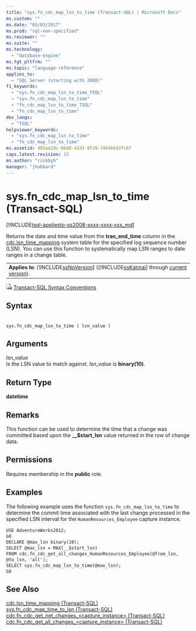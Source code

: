```yaml
---
title: "sys.fn_cdc_map_lsn_to_time (Transact-SQL) | Microsoft Docs"
ms.custom: ""
ms.date: "03/03/2017"
ms.prod: "sql-non-specified"
ms.reviewer: ""
ms.suite: ""
ms.technology: 
  - "database-engine"
ms.tgt_pltfrm: ""
ms.topic: "language-reference"
applies_to: 
  - "SQL Server (starting with 2008)"
f1_keywords: 
  - "sys.fn_cdc_map_lsn_to_time_TSQL"
  - "sys.fn_cdc_map_lsn_to_time"
  - "fn_cdc_map_lsn_to_time_TSQL"
  - "fn_cdc_map_lsn_to_time"
dev_langs: 
  - "TSQL"
helpviewer_keywords: 
  - "sys.fn_cdc_map_lsn_to_time"
  - "fn_cdc_map_lsn_to_time"
ms.assetid: 405aa29c-8bd8-42d3-9f39-7494b643fc6f
caps.latest.revision: 15
ms.author: "rickbyh"
manager: "jhubbard"
---
```

# sys.fn_cdc_map_lsn_to_time (Transact-SQL)
[!INCLUDE[tsql-appliesto-ss2008-xxxx-xxxx-xxx_md](../../../database-engine/configure/windows/includes/tsql-appliesto-ss2008-xxxx-xxxx-xxx-md.md)]

  Returns the date and time value from the **tran_end_time** column in the [cdc.lsn_time_mapping](../../../relational-databases/reference/system-tables/cdc.lsn-time-mapping-transact-sql.md) system table for the specified log sequence number (LSN). You can use this function to systematically map LSN ranges to date ranges in a change table.  
  
||  
|-|  
|**Applies to**: [!INCLUDE[ssNoVersion](../../../advanced-analytics/r-services/includes/ssnoversion-md.md)] ([!INCLUDE[ssKatmai](../../../analysis-services/data-mining/includes/sskatmai-md.md)] through [current version](http://go.microsoft.com/fwlink/p/?LinkId=299658)).|  
  
 ![Topic link icon](../../../database-engine/configure/windows/media/topic-link.gif "Topic link icon") [Transact-SQL Syntax Conventions](../../../t-sql/language-elements/transact-sql-syntax-conventions-transact-sql.md)  
  
## Syntax  
  
```  
  
sys.fn_cdc_map_lsn_to_time ( lsn_value )  
```  
  
## Arguments  
 *lsn_value*  
 Is the LSN value to match against. *lsn_value* is **binary(10)**.  
  
## Return Type  
 **datetime**  
  
## Remarks  
 This function can be used to determine the time that a change was committed based upon the **__$start_lsn** value returned in the row of change data.  
  
## Permissions  
 Requires membership in the **public** role.  
  
## Examples  
 The following example uses the function `sys.fn_cdc_map_lsn_to_time` to determine the commit time associated with the last change processed in the specified LSN interval for the `HumanResources_Employee` capture instance.  
  
```  
USE AdventureWorks2012;  
GO  
DECLARE @max_lsn binary(10);  
SELECT @max_lsn = MAX(__$start_lsn)  
FROM cdc.fn_cdc_get_all_changes_HumanResources_Employee(@from_lsn, @to_lsn, 'all');  
SELECT sys.fn_cdc_map_lsn_to_time(@max_lsn);  
GO   
```  
  
## See Also  
 [cdc.lsn_time_mapping &#40;Transact-SQL&#41;](../../../relational-databases/reference/system-tables/cdc.lsn-time-mapping-transact-sql.md)   
 [sys.fn_cdc_map_time_to_lsn &#40;Transact-SQL&#41;](../../../relational-databases/reference/system-functions/sys.fn-cdc-map-time-to-lsn-transact-sql.md)   
 [cdc.fn_cdc_get_net_changes_&#60;capture_instance&#62; &#40;Transact-SQL&#41;](../../../relational-databases/reference/system-functions/cdc.fn-cdc-get-net-changes-capture-instance-transact-sql.md)   
 [cdc.fn_cdc_get_all_changes_&#60;capture_instance&#62;  &#40;Transact-SQL&#41;](../../../relational-databases/reference/system-functions/cdc.fn-cdc-get-all-changes-capture-instance-transact-sql.md)  
  
  